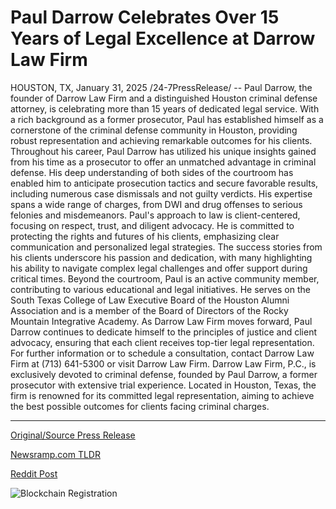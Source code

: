 # Paul Darrow Celebrates Over 15 Years of Legal Excellence at Darrow Law Firm

HOUSTON, TX, January 31, 2025 /24-7PressRelease/ -- Paul Darrow, the founder of Darrow Law Firm and a distinguished Houston criminal defense attorney, is celebrating more than 15 years of dedicated legal service. With a rich background as a former prosecutor, Paul has established himself as a cornerstone of the criminal defense community in Houston, providing robust representation and achieving remarkable outcomes for his clients.  Throughout his career, Paul Darrow has utilized his unique insights gained from his time as a prosecutor to offer an unmatched advantage in criminal defense. His deep understanding of both sides of the courtroom has enabled him to anticipate prosecution tactics and secure favorable results, including numerous case dismissals and not guilty verdicts. His expertise spans a wide range of charges, from DWI and drug offenses to serious felonies and misdemeanors.  Paul's approach to law is client-centered, focusing on respect, trust, and diligent advocacy. He is committed to protecting the rights and futures of his clients, emphasizing clear communication and personalized legal strategies. The success stories from his clients underscore his passion and dedication, with many highlighting his ability to navigate complex legal challenges and offer support during critical times.  Beyond the courtroom, Paul is an active community member, contributing to various educational and legal initiatives. He serves on the South Texas College of Law Executive Board of the Houston Alumni Association and is a member of the Board of Directors of the Rocky Mountain Integrative Academy.  As Darrow Law Firm moves forward, Paul Darrow continues to dedicate himself to the principles of justice and client advocacy, ensuring that each client receives top-tier legal representation.  For further information or to schedule a consultation, contact Darrow Law Firm at (713) 641-5300 or visit Darrow Law Firm.  Darrow Law Firm, P.C., is exclusively devoted to criminal defense, founded by Paul Darrow, a former prosecutor with extensive trial experience. Located in Houston, Texas, the firm is renowned for its committed legal representation, aiming to achieve the best possible outcomes for clients facing criminal charges. 

---

[Original/Source Press Release](https://www.24-7pressrelease.com/press-release/519313/paul-darrow-celebrates-over-15-years-of-legal-excellence-at-darrow-law-firm)
                    

[Newsramp.com TLDR](https://newsramp.com/curated-news/houston-criminal-defense-attorney-paul-darrow-marks-15-years-of-legal-service/e1157864413a1a89b347eb9cafb42b21) 

 



[Reddit Post](https://www.reddit.com/r/newsramp/comments/1iea5rp/houston_criminal_defense_attorney_paul_darrow/) 



![Blockchain Registration](https://cdn.newsramp.app/24-7PressRelease/qrcode/251/31/voltZvCh.webp)